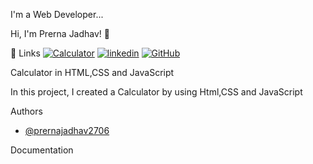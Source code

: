 I'm a Web Developer...


 Hi, I'm Prerna Jadhav! 👋


 🔗 Links
[![Calculator](https://img.shields.io/badge/landingpage-000?style=for-the-badge&logo=ko-fi&logoColor=white)](https://github.com/prernajadhav2706/CODSOFT-Calculator)
[![linkedin](https://img.shields.io/badge/linkedin-0A66C2?style=for-the-badge&logo=linkedin&logoColor=white)](https://www.linkedin.com/in/prerna-jadhav-903aa52aa)
[![GitHub](https://img.shields.io/badge/GitHub-1DA1F2?style=for-the-badge&logo=GitHub&logoColor=white)](https://github.com/prernajadhav2706)


Calculator in HTML,CSS and JavaScript

In this project, I created a Calculator by using Html,CSS and JavaScript


 Authors

- [@prernajadhav2706](https://www.github.com/prernajadhav2706)


 Documentation
